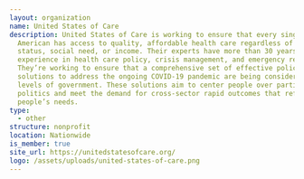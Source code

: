 ```yaml
---
layout: organization
name: United States of Care
description: United States of Care is working to ensure that every single
  American has access to quality, affordable health care regardless of health
  status, social need, or income. Their experts have more than 30 years combined
  experience in health care policy, crisis management, and emergency response.
  They’re working to ensure that a comprehensive set of effective policy
  solutions to address the ongoing COVID-19 pandemic are being considered at all
  levels of government. These solutions aim to center people over partisan
  politics and meet the demand for cross-sector rapid outcomes that reflect
  people’s needs.
type:
  - other
structure: nonprofit
location: Nationwide
is_member: true
site_url: https://unitedstatesofcare.org/
logo: /assets/uploads/united-states-of-care.png
---
```

